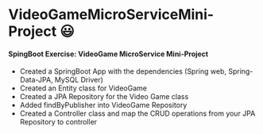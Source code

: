 
# VideoGameMicroServiceMini-Project 😃

<div class="title">
<h4> SpingBoot Exercise: VideoGame MicroService Mini-Project </h4> 
 
</div>

  <ul>
    <li>Created a SpringBoot App with the dependencies (Spring web, Spring-Data-JPA, MySQL Driver)</li>
    <li> Created an Entity class for VideoGame</li>
    <li>Created a JPA Repository for the Video Game class</li>
    <li>Added findByPublisher into VideoGame Repository </li>
    <li>Created a Controller class and map the CRUD operations from your JPA Repository to controller</li>
    

  </ul>
    
  </div>

  </foreignObject> 
  </svg>
  
 
